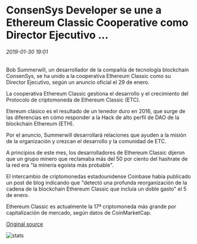# ConsenSys Developer se une a Ethereum Classic Cooperative como Director Ejecutivo ...

###### 2019-01-30 19:01

Bob Summerwill, un desarrollador de la compañía de tecnología blockchain ConsenSys, se ha unido a la cooperativa Ethereum Classic como su Director Ejecutivo, según un anuncio oficial el 29 de enero.

La cooperativa Ethereum Classic gestiona el desarrollo y el crecimiento del Protocolo de criptomoneda de Ethereum Classic (ETC).

Etereum clásico es el resultado de un tenedor duro en 2016, que surge de las diferencias en cómo responder a la Hack de alto perfil de DAO de la blockchain Ethereum (ETH).

Por el anuncio, Summerwill desarrollará relaciones que ayuden a la misión de la organización y crezcan el desarrollo y la comunidad de ETC.

A principios de este mes, los desarrolladores de Ethereum Classic dijeron que un grupo minero que reclamaba más del 50 por ciento del hashrate de la red era "la minería egoísta más probable".

El intercambio de criptomonedas estadounidense Coinbase había publicado un post de blog indicando que "detectó una profunda reorganización de la cadena de la blockchain Ethereum Classic que incluía un doble gasto" el 5 de enero.

Ethereum Classic es actualmente la 17ª criptomoneda más grande por capitalización de mercado, según datos de CoinMarketCap.

[Original source](https://cointelegraph.com/news/consensys-developer-joins-ethereum-classic-cooperative-as-executive-director)

![stats](https://c.statcounter.com/11760860/0/a89fa40b/1/ "stats")
